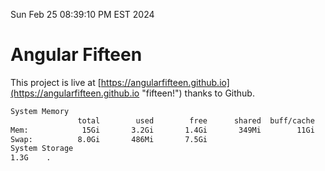 Sun Feb 25 08:39:10 PM EST 2024

# Angular Fifteen


This project is live at [https://angularfifteen.github.io](https://angularfifteen.github.io "fifteen!") thanks to Github.

```bash
System Memory
               total        used        free      shared  buff/cache   available
Mem:            15Gi       3.2Gi       1.4Gi       349Mi        11Gi        12Gi
Swap:          8.0Gi       486Mi       7.5Gi
System Storage
1.3G	.
